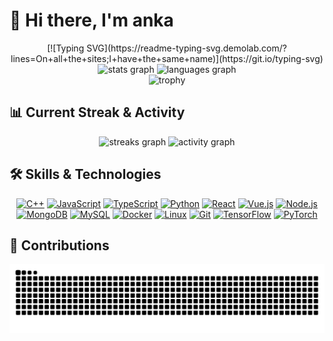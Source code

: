# 👋 Hi there, I'm anka 

<div align="center">
  [![Typing SVG](https://readme-typing-svg.demolab.com/?lines=On+all+the+sites;I+have+the+same+name)](https://git.io/typing-svg)
  <img src="https://github-readme-stats.vercel.app/api?username=anka-afk&show_icons=true&theme=ambient_gradient&hide_border=true&include_all_commits=true&count_private=true&hide_rank=true" height="150" alt="stats graph" />
  <img src="https://github-readme-stats.vercel.app/api/top-langs/?username=anka-afk&layout=compact&hide_border=true&theme=ambient_gradient" height="150" alt="languages graph" />
</div>

<div align="center">
  <img src="https://github-profile-trophy.vercel.app/?username=anka-afk&theme=onedark&column=7&row=1&margin-w=15&margin-h=15&no-frame=true" alt="trophy" />
</div>

## 📊 Current Streak & Activity
<div align="center">
  <img src="https://github-readme-streak-stats.herokuapp.com/?user=anka-afk&hide_border=true" height="150" alt="streaks graph" />
  <img src="https://github-readme-activity-graph.vercel.app/graph?username=anka-afk&theme=github&hide_border=true&height=250&radius=8" alt="activity graph" />
</div>

## 🛠️ Skills & Technologies

<div align="center">
  <a href="#"><img src="https://img.shields.io/badge/C++-00599C?style=for-the-badge&logo=cplusplus&logoColor=white" alt="C++" /></a>
  <a href="#"><img src="https://img.shields.io/badge/JavaScript-F7DF1E?style=for-the-badge&logo=javascript&logoColor=black" alt="JavaScript" /></a>
  <a href="#"><img src="https://img.shields.io/badge/TypeScript-3178C6?style=for-the-badge&logo=typescript&logoColor=white" alt="TypeScript" /></a>
  <a href="#"><img src="https://img.shields.io/badge/Python-3776AB?style=for-the-badge&logo=python&logoColor=white" alt="Python" /></a>
  <a href="#"><img src="https://img.shields.io/badge/React-61DAFB?style=for-the-badge&logo=react&logoColor=black" alt="React" /></a>
  <a href="#"><img src="https://img.shields.io/badge/Vue.js-4FC08D?style=for-the-badge&logo=vue.js&logoColor=white" alt="Vue.js" /></a>
  <a href="#"><img src="https://img.shields.io/badge/Node.js-339933?style=for-the-badge&logo=nodedotjs&logoColor=white" alt="Node.js" /></a>
  <a href="#"><img src="https://img.shields.io/badge/MongoDB-47A248?style=for-the-badge&logo=mongodb&logoColor=white" alt="MongoDB" /></a>
  <a href="#"><img src="https://img.shields.io/badge/MySQL-4479A1?style=for-the-badge&logo=mysql&logoColor=white" alt="MySQL" /></a>
  <a href="#"><img src="https://img.shields.io/badge/Docker-2496ED?style=for-the-badge&logo=docker&logoColor=white" alt="Docker" /></a>
  <a href="#"><img src="https://img.shields.io/badge/Linux-FCC624?style=for-the-badge&logo=linux&logoColor=black" alt="Linux" /></a>
  <a href="#"><img src="https://img.shields.io/badge/Git-F05032?style=for-the-badge&logo=git&logoColor=white" alt="Git" /></a>
  <a href="#"><img src="https://img.shields.io/badge/TensorFlow-FF6F00?style=for-the-badge&logo=tensorflow&logoColor=white" alt="TensorFlow" /></a>
  <a href="#"><img src="https://img.shields.io/badge/PyTorch-EE4C2C?style=for-the-badge&logo=pytorch&logoColor=white" alt="PyTorch" /></a>
</div>

## 🐍 Contributions

<picture>
  <source media="(prefers-color-scheme: dark)" srcset="https://raw.githubusercontent.com/Peter-JXL/Peter-JXL/output/github-contribution-grid-snake-dark.svg">
  <source media="(prefers-color-scheme: light)" srcset="https://raw.githubusercontent.com/Peter-JXL/Peter-JXL/output/github-contribution-grid-snake.svg">
  <img alt="github contribution grid snake animation" src="https://raw.githubusercontent.com/Peter-JXL/Peter-JXL/output/github-contribution-grid-snake.svg">
</picture>

